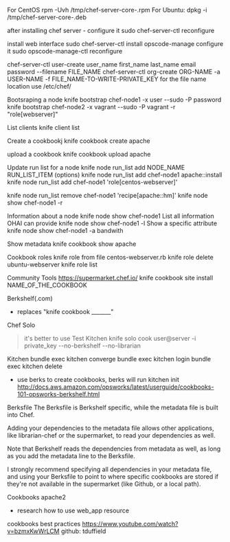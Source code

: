 For CentOS
rpm -Uvh /tmp/chef-server-core-<version>.rpm
For Ubuntu:
dpkg -i /tmp/chef-server-core-<version>.deb

after installing chef server - configure it
sudo chef-server-ctl reconfigure

install web interface
sudo chef-server-ctl install opscode-manage
configure it
sudo opscode-manage-ctl reconfigure

chef-server-ctl user-create user_name first_name last_name email password --filename FILE_NAME
chef-server-ctl org-create ORG-NAME -a USER-NAME -f FILE_NAME-TO-WRITE-PRIVATE_KEY
for the file name location use /etc/chef/

Bootsraping a node
knife bootstrap chef-node1 -x user --sudo -P password
knife bootstrap chef-node2 -x vagrant --sudo -P vagrant -r "role[webserver]"

List clients
knife client list

Create a cookbookj
knife cookbook create apache

upload a cookbook
knife cookbook upload apache

Update run list for a node
knife node run_list add NODE_NAME RUN_LIST_ITEM (options)
knife node run_list add chef-node1 apache::install 
knife node run_list add chef-node1 'role[centos-webserver]'

knife node run_list remove chef-node1 'recipe[apache::hm]'
knife node show chef-node1 -r 

Information about a node
knife node show chef-node1
List all information OHAI can provide
knife node show chef-node1 -l
Show a specific attribute
knife node show chef-node1 -a bandwith

Show metadata
knife cookbook show apache 


Cookbook roles
knife role from file centos-webserver.rb
knife role delete ubuntu-webserver
knife role list

Community Tools
https://supermarket.chef.io/
 knife cookbook site install NAME_OF_THE_COOKBOOK

Berkshelf(.com)
 - replaces "knife cookbook _______"

 Chef Solo

> it's better to use Test Kitchen
knife solo cook user@server  -i private_key --no-berkshelf --no-librarian

Kitchen
bundle exec kitchen converge 
bundle exec kitchen login
bundle exec kitchen delete

- use berks to create cookbooks, berks will run kitchen init
http://docs.aws.amazon.com/opsworks/latest/userguide/cookbooks-101-opsworks-berkshelf.html


Berksfile
The Berksfile is Berkshelf specific, while the metadata file is built into Chef.

Adding your dependencies to the metadata file allows other applications, like librarian-chef or the supermarket, to read your dependencies as well.

Note that Berkshelf reads the dependencies from metadata as well, as long as you add the metadata line to the Berksfile.

I strongly recommend specifying all dependencies in your metadata file, and using your Berksfile to point to where specific cookbooks are stored if they're not available in the supermarket (like Github, or a local path).


Cookbooks
apache2
  - research how to use web_app resource

cookbooks best practices
https://www.youtube.com/watch?v=bzmxKwWrLCM
github: tduffield

